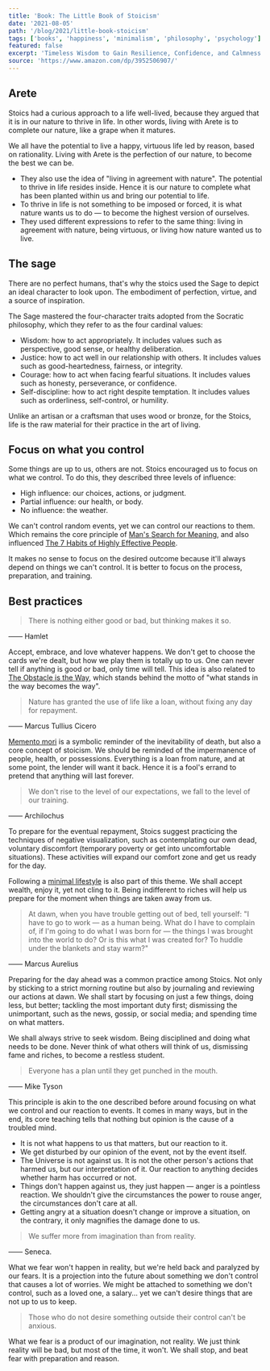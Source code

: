 ```yaml
---
title: 'Book: The Little Book of Stoicism'
date: '2021-08-05'
path: '/blog/2021/little-book-stoicism'
tags: ['books', 'happiness', 'minimalism', 'philosophy', 'psychology']
featured: false
excerpt: 'Timeless Wisdom to Gain Resilience, Confidence, and Calmness'
source: 'https://www.amazon.com/dp/3952506907/'
---
```


## Arete

Stoics had a curious approach to a life well-lived, because they argued that it is in our nature to thrive in life. In other words, living with Arete is to complete our nature, like a grape when it matures.

We all have the potential to live a happy, virtuous life led by reason, based on rationality. Living with Arete is the perfection of our nature, to become the best we can be.

- They also use the idea of "living in agreement with nature". The potential to thrive in life resides inside. Hence it is our nature to complete what has been planted within us and bring our potential to life.
- To thrive in life is not something to be imposed or forced, it is what nature wants us to do — to become the highest version of ourselves.
- They used different expressions to refer to the same thing: living in agreement with nature, being virtuous, or living how nature wanted us to live.

## The sage

There are no perfect humans, that's why the stoics used the Sage to depict an ideal character to look upon. The embodiment of perfection, virtue, and a source of inspiration.

The Sage mastered the four-character traits adopted from the Socratic philosophy, which they refer to as the four cardinal values:

- Wisdom: how to act appropriately. It includes values such as perspective, good sense, or healthy deliberation.
- Justice: how to act well in our relationship with others. It includes values such as good-heartedness, fairness, or integrity.
- Courage: how to act when facing fearful situations. It includes values such as honesty, perseverance, or confidence.
- Self-discipline: how to act right despite temptation. It includes values such as orderliness, self-control, or humility.

Unlike an artisan or a craftsman that uses wood or bronze, for the Stoics, life is the raw material for their practice in the art of living.

## Focus on what you control

Some things are up to us, others are not. Stoics encouraged us to focus on what we control. To do this, they described three levels of influence:

- High influence: our choices, actions, or judgment.
- Partial influence: our health, or body.
- No influence: the weather.

We can't control random events, yet we can control our reactions to them. Which remains the core principle of [Man's Search for Meaning](/blog/2019/man-search-for-meaning), and also influenced [The 7 Habits of Highly Effective People](/blog/2020/seven-habits).

It makes no sense to focus on the desired outcome because it'll always depend on things we can't control. It is better to focus on the process, preparation, and training.

## Best practices

> There is nothing either good or bad, but thinking makes it so.

—— Hamlet

Accept, embrace, and love whatever happens. We don't get to choose the cards we're dealt, but how we play them is totally up to us. One can never tell if anything is good or bad, only time will tell. This idea is also related to [The Obstacle is the Way](/blog/2017/the-obstacle-is-the-way), which stands behind the motto of "what stands in the way becomes the way".

> Nature has granted the use of life like a loan, without fixing any day for repayment.

—— Marcus Tullius Cicero

[Memento mori](https://en.wikipedia.org/wiki/Memento_mori) is a symbolic reminder of the inevitability of death, but also a core concept of stoicism. We should be reminded of the impermanence of people, health, or possessions. Everything is a loan from nature, and at some point, the lender will want it back. Hence it is a fool's errand to pretend that anything will last forever.

> We don't rise to the level of our expectations, we fall to the level of our training.

—— Archilochus

To prepare for the eventual repayment, Stoics suggest practicing the techniques of negative visualization, such as contemplating our own dead, voluntary discomfort (temporary poverty or get into uncomfortable situations). These activities will expand our comfort zone and get us ready for the day.

Following a [minimal lifestyle](/tags/minimalism) is also part of this theme. We shall accept wealth, enjoy it, yet not cling to it. Being indifferent to riches will help us prepare for the moment when things are taken away from us.

> At dawn, when you have trouble getting out of bed, tell yourself: "I have to go to work — as a human being. What do I have to complain of, if I'm going to do what I was born for — the things I was brought into the world to do? Or is this what I was created for? To huddle under the blankets and stay warm?"

—— Marcus Aurelius

Preparing for the day ahead was a common practice among Stoics. Not only by sticking to a strict morning routine but also by journaling and reviewing our actions at dawn. We shall start by focusing on just a few things, doing less, but better; tackling the most important duty first; dismissing the unimportant, such as the news, gossip, or social media; and spending time on what matters.

We shall always strive to seek wisdom. Being disciplined and doing what needs to be done. Never think of what others will think of us, dismissing fame and riches, to become a restless student.

> Everyone has a plan until they get punched in the mouth.

—— Mike Tyson

This principle is akin to the one described before around focusing on what we control and our reaction to events. It comes in many ways, but in the end, its core teaching tells that nothing but opinion is the cause of a troubled mind.

- It is not what happens to us that matters, but our reaction to it.
- We get disturbed by our opinion of the event, not by the event itself.
- The Universe is not against us. It is not the other person's actions that harmed us, but our interpretation of it. Our reaction to anything decides whether harm has occurred or not.
- Things don't happen against us, they just happen — anger is a pointless reaction. We shouldn't give the circumstances the power to rouse anger, the circumstances don't care at all.
- Getting angry at a situation doesn't change or improve a situation, on the contrary, it only magnifies the damage done to us.

> We suffer more from imagination than from reality.

—— Seneca.

What we fear won't happen in reality, but we're held back and paralyzed by our fears. It is a projection into the future about something we don't control that causes a lot of worries. We might be attached to something we don't control, such as a loved one, a salary... yet we can't desire things that are not up to us to keep.

> Those who do not desire something outside their control can't be anxious.

What we fear is a product of our imagination, not reality. We just think reality will be bad, but most of the time, it won't. We shall stop, and beat fear with preparation and reason.
